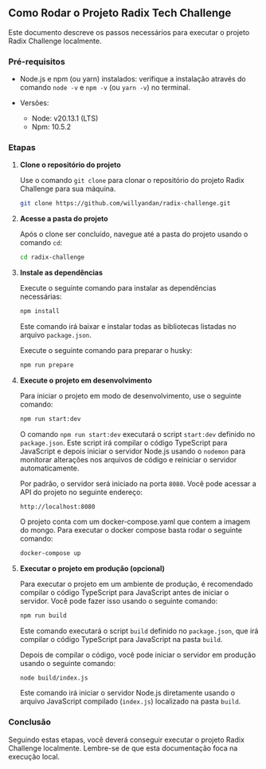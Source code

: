 ## Como Rodar o Projeto Radix Tech Challenge

Este documento descreve os passos necessários para executar o projeto Radix Challenge localmente.

### Pré-requisitos

* Node.js e npm (ou yarn) instalados: verifique a instalação através do comando `node -v` e `npm -v` (ou `yarn -v`) no terminal.

* Versões:
  * Node: v20.13.1 (LTS)
  * Npm: 10.5.2
### Etapas

1. **Clone o repositório do projeto**

   Use o comando `git clone` para clonar o repositório do projeto Radix Challenge para sua máquina.

   ```bash
   git clone https://github.com/willyandan/radix-challenge.git
   ```

2. **Acesse a pasta do projeto**

   Após o clone ser concluído, navegue até a pasta do projeto usando o comando `cd`:

   ```bash
   cd radix-challenge
   ```

3. **Instale as dependências**

   Execute o seguinte comando para instalar as dependências necessárias:

   ```bash
   npm install
   ```

   Este comando irá baixar e instalar todas as bibliotecas listadas no arquivo `package.json`.

   Execute o seguinte comando para preparar o husky:
   ```bash
   npm run prepare
   ```   
4. **Execute o projeto em desenvolvimento**

   Para iniciar o projeto em modo de desenvolvimento, use o seguinte comando:

   ```bash
   npm run start:dev
   ```

   O comando `npm run start:dev` executará o script `start:dev` definido no `package.json`. Este script irá compilar o código TypeScript para JavaScript e depois iniciar o servidor Node.js usando o `nodemon` para monitorar alterações nos arquivos de código e reiniciar o servidor automaticamente.

   Por padrão, o servidor será iniciado na porta `8080`. Você pode acessar a API do projeto no seguinte endereço:

   ```
   http://localhost:8080
   ```
   O projeto conta com um docker-compose.yaml que contem a imagem do mongo.
   Para executar o docker compose basta rodar o seguinte comando:
   ```bash
   docker-compose up
   ```

5. **Executar o projeto em produção (opcional)**

   Para executar o projeto em um ambiente de produção, é recomendado compilar o código TypeScript para JavaScript antes de iniciar o servidor. Você pode fazer isso usando o seguinte comando:

   ```bash
   npm run build
   ```

   Este comando executará o script `build` definido no `package.json`, que irá compilar o código TypeScript para JavaScript na pasta `build`.

   Depois de compilar o código, você pode iniciar o servidor em produção usando o seguinte comando:

   ```bash
   node build/index.js
   ```

   Este comando irá iniciar o servidor Node.js diretamente usando o arquivo JavaScript compilado (`index.js`) localizado na pasta `build`.

### Conclusão

Seguindo estas etapas, você deverá conseguir executar o projeto Radix Challenge localmente. Lembre-se de que esta documentação foca na execução local. 
